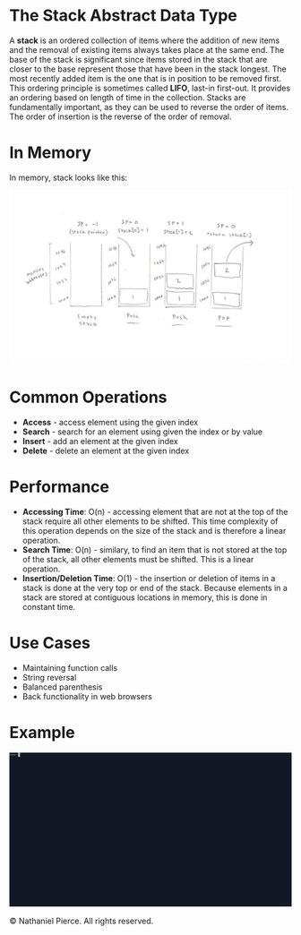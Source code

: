 
<h1>The Stack Abstract Data Type</h1>

<p>A <strong>stack</strong> is an ordered collection of items where the addition of new items and the removal of existing items always takes place at the same end. The base of the stack is significant since items stored in the stack that are closer to the base represent those that have been in the stack longest. The most recently added item is the one that is in position to be removed first. This ordering principle is sometimes called <strong>LIFO</strong>, last-in first-out. It provides an ordering based on length of time in the collection. Stacks are fundamentally important, as they can be used to reverse the order of items. The order of insertion is the reverse of the order of removal.</p>

<h1>In Memory</h1>
<p>In memory, stack looks like this:</p>

<img src="img/stack.png" width="800">

<h1>Common Operations</h1>

<ul>
  <li><strong>Access</strong> - access element using the given index
  <li><strong>Search</strong> - search for an element using given the index or by value
  <li><strong>Insert</strong> - add an element at the given index
  <li><strong>Delete</strong> - delete an element at the given index
</ul>

<h1>Performance</h1>

<ul>
  <li><strong>Accessing Time</strong>: O(n) - accessing element that are not at the top of the stack require all other elements to be shifted. This time complexity of this operation depends on the size of the stack and is therefore a linear operation.
  <li><strong>Search Time</strong>: O(n) - similary, to find an item that is not stored at the top of the stack, all other elements must be shifted. This is a linear operation.
  <li><strong>Insertion/Deletion Time</strong>: O(1) - the insertion or deletion of items in a stack is done at the very top or end of the stack. Because elements in a stack are stored at contiguous locations in memory, this is done in constant time.
</ul>

<h1>Use Cases</h1>

<ul>
  <li>Maintaining function calls
  <li>String reversal
  <li>Balanced parenthesis
  <li>Back functionality in web browsers
</ul>

<h1>Example</h1>

![](gif/stack.gif)

<p>&copy; Nathaniel Pierce. All rights reserved.</p>
